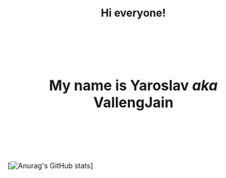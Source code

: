 <h2 align="center"><b>Hi everyone!</b><br><br></h2><br><br>

<h1 align="center">My name is Yaroslav <i>aka</i> VallengJain<br><br></h1><br><br>

[![Anurag's GitHub stats](https://github-readme-stats.vercel.app/api?username=vallengjain&show_icons=true)]
